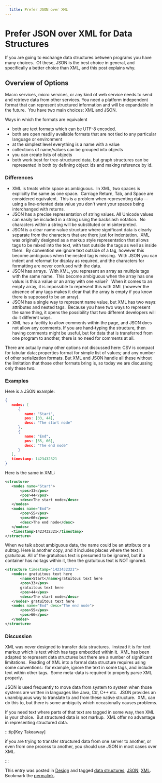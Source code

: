 ```yaml
---
  title: Prefer JSON over XML
---
```

#  Prefer JSON over XML for Data Structures

If you are going to exchange data structures between programs you have many choices.  Of these, JSON is the best choice in general, and specifically a better choice than XML, and this post explains why.

## Overview of Options

Macro services, micro services, or any kind of web service needs to send and retrieve data from other services. You need a platform independent format that can represent structured information and will be expandable in the future.  You have two main choices: XML and JSON.  

Ways in which the formats are equivalent

*   both are text formats which can be UTF-8 encoded.
*   both are open readily available formats that are not tied to any particular language or environment
*   at the simplest level everything is a name with a value
*   collections of name/values can be grouped into objects
*   you can create lists of objects
*   both work best for tree-structured data, but graph structures can be represented in both by defining object ids and making reference by id.

### Differences

*   XML is treats white space as ambiguous.  In XML, two spaces is explicitly the same as one space.  Carriage Return, Tab, and Space are considered equivalent.  This is a problem when representing data — using a line-oriented data value you don't want your spaces being interchanged with returns.
*   JSON has a precise representation of string values. All Unicode values can easily be included in a string using the backslash notation.  No characters within a string will be substituted or misinterpreted.
*   JSON is a clear name-value structure where significant data is clearly separate from the characters that are there just for indentation.  XML was originally designed as a markup style representation that allows tags to be mixed into the text, with text outside the tags as well as inside them.  By convention we ignore text outside of a tag, however this become ambiguous when the nested tag is missing.  With JSON you can indent and reformat for display as required, and the characters for formatting are never confused with the data.
*   JSON has arrays.  With XML, you represent an array as multiple tags with the same name.  This become ambiguous when the array has one value: is this a value or an array with one value?   When it comes to an empty array, it is impossible to represent this with XML (however the absence of any tags makes it clear that the array is empty if you know there is supposed to be an array).
*   JSON has a single way to represent name value, but XML has two ways: attributes and nested tags.  Because you have two ways to represent the same thing, it opens the possibility that two different developers will do it different ways.
*   XML has a facility to allow comments within the page, and JSON does not allow any comments. If you are hand-typing the structure, then having comments might be useful, but for data that is transferred from one program to another, there is no need for comments at all.

There are actually many other options not discussed here: CSV is compact for tabular data; properties format for simple list of values; and any number of other serialization formats. But XML and JSON handle all these without the limitation that those other formats bring is, so today we are discussing only these two.

### Examples

Here is a JSON example:

```json
{
   nodes: [
      {
         name: "Start",
         pos: [33, 44],
         desc: "The start node"
      },
      {
         name: "End",
         pos: [55, 66],
         desc: "The end node"
      }
   ],
   timestamp: 1423432321
}

```


Here is the same in XML:

```xml
<structure>
   <nodes name="Start">
       <pos>33</pos>
       <pos>44</pos>
       <desc>The start node</desc>
   </nodes>
   <nodes name="End">
       <pos>55</pos>
       <pos>66</pos>
       <desc>The end node</desc>
   </nodes>
   <timestamp>1423432321</timestamp>
</structure>

```


When we talk about ambiguous data, the name could be an attribute or a subtag. Here is another copy, and it includes places where the text is gratuitous. All of the gratuitous text is presumed to be ignored, but if a container has no tags within it, then the gratuitous text is NOT ignored.

```xml
<structure timestamp="1423432321">
   <nodes> gratuitous text here
       <name>Start</name>gratuitous text here
       <pos>33</pos>
       gratuitous text here
       <pos>44</pos>
       <desc>The start node</desc>
   </nodes> gratuitous text here
   <nodes name="End" desc="The end node">
       <pos>55</pos>
       <pos>66</pos>
   </nodes>
</structure>

```


### Discussion

XML was never designed to transfer data structures.  Instead it is for text markup which is text which has tags embedded within it.  XML has been adapted to represent data structures but there are a number of significant limitations.  Reading of XML into a formal data structure requires using some conventions:  for example, ignore the text in some tags, and include text within other tags.  Some meta-data is required to properly parse XML properly.  

JSON is used frequently to move data from system to system when those systems are written in languages like Java, C#, C++ etc.  JSON provides an unambiguous way to translate to and from these native structure.  XML can do this to, but there is some ambiguity which occasionally causes problems.  

If you need text where parts of that text are tagged in some way, then XML is your choice.  But structured data is not markup.  XML offer no advantage in representing structured data.  

:::tip[Key Takeaway]

if you are trying to transfer structured data from one server to another, or even from one process to another, you should use JSON in most cases over XML.

:::

This entry was posted in [Design](https://agiletribe.purplehillsbooks.com/category/design/) and tagged [data structures](https://agiletribe.purplehillsbooks.com/tag/data-structures/), [JSON](https://agiletribe.purplehillsbooks.com/tag/json/), [XML](https://agiletribe.purplehillsbooks.com/tag/xml/). Bookmark the [permalink](https://agiletribe.purplehillsbooks.com/2016/06/01/prefer-json-over-xml-for-data-structures/ "Permalink to Prefer JSON over XML for Data Structures").